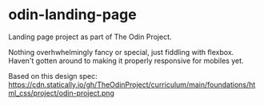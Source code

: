 # odin-landing-page
Landing page project as part of The Odin Project.

Nothing overhwhelmingly fancy or special, just fiddling with flexbox.
Haven't gotten around to making it properly responsive for mobiles yet.

Based on this design spec: https://cdn.statically.io/gh/TheOdinProject/curriculum/main/foundations/html_css/project/odin-project.png
